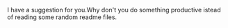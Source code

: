 I have a suggestion for you.Why don't you do something productive istead of reading some random readme files.
